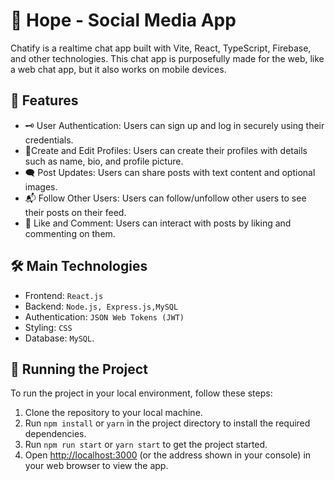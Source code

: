 # 📱 Hope - Social Media App

Chatify is a realtime chat app built with Vite, React, TypeScript, Firebase, and other technologies. This chat app is purposefully made for the web, like a web chat app, but it also works on mobile devices.

## 🚀 Features

- 🗝 User Authentication: Users can sign up and log in securely using their credentials.
- 👤Create and Edit Profiles: Users can create their profiles with details such as name, bio, and profile picture.
- 🗨 Post Updates: Users can share posts with text content and optional images.
- 📬 Follow Other Users: Users can follow/unfollow other users to see their posts on their feed.
- 💬 Like and Comment: Users can interact with posts by liking and commenting on them.

## 🛠️ Main Technologies

- Frontend: `React.js`
- Backend: `Node.js, Express.js,MySQL`
- Authentication: `JSON Web Tokens (JWT)`
- Styling: `CSS`
- Database: `MySQL`.

## 🚦 Running the Project

To run the project in your local environment, follow these steps:

1. Clone the repository to your local machine.
2. Run `npm install` or `yarn` in the project directory to install the required dependencies.
3. Run `npm run start` or `yarn start` to get the project started.
4. Open [http://localhost:3000](http://localhost:3000) (or the address shown in your console) in your web browser to view the app.
